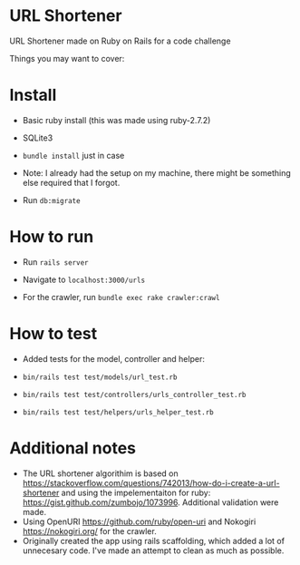 # URL Shortener 

URL Shortener made on Ruby on Rails for a code challenge

Things you may want to cover:

# Install

* Basic ruby install (this was made using ruby-2.7.2)

* SQLite3

* `bundle install` just in case

* Note: I already had the setup on my machine, there might be something else required that I forgot.

* Run `db:migrate`

# How to run

* Run `rails server`

* Navigate to `localhost:3000/urls`

* For the crawler, run `bundle exec rake crawler:crawl`


# How to test

* Added tests for the model, controller and helper:

* `bin/rails test test/models/url_test.rb`

* `bin/rails test test/controllers/urls_controller_test.rb  `

* `bin/rails test test/helpers/urls_helper_test.rb`


# Additional notes

* The URL shortener algorithim is based on https://stackoverflow.com/questions/742013/how-do-i-create-a-url-shortener and using the impelementaiton for ruby: https://gist.github.com/zumbojo/1073996. Additional validation were made.
* Using OpenURI https://github.com/ruby/open-uri and Nokogiri https://nokogiri.org/ for the crawler.
* Originally created the app using rails scaffolding, which added a lot of unnecesary code. I've made an attempt to clean as much as possible.